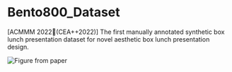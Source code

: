 # Bento800_Dataset
[ACMMM 2022🎈(CEA++2022)] The first manually annotated synthetic box lunch presentation dataset for novel aesthetic box lunch presentation design.

![Figure from paper](Overview.png)
